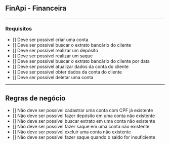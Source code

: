 ## FinApi - Financeira

---

### Requisitos

 - [] Deve ser possível criar uma conta
 - [] Deve ser possível buscar o extrato bancário do cliente
 - [] Deve ser possível realizar um depósito
 - [] Deve ser possível realizar um saque
 - [] Deve ser possível buscar o extrato bancário do cliente por data
 - [] Deve ser possível atualizar dados da conta do cliente
 - [] Deve ser possível obter dados da conta do cliente
 - [] Deve ser possível deletar uma conta

---

## Regras de negócio

 - [] Não deve ser possível cadastrar uma conta com CPF já existente
 - [] Não deve ser possível fazer depósito em uma conta não existente
 - [] Não deve ser possível buscar extrato em uma conta não existente
 - [] Não deve ser possível fazer saque em uma conta não existente
 - [] Não deve ser possível excluir uma conta não existente
 - [] Não deve ser possível fazer saque quando o saldo for insuficiente
